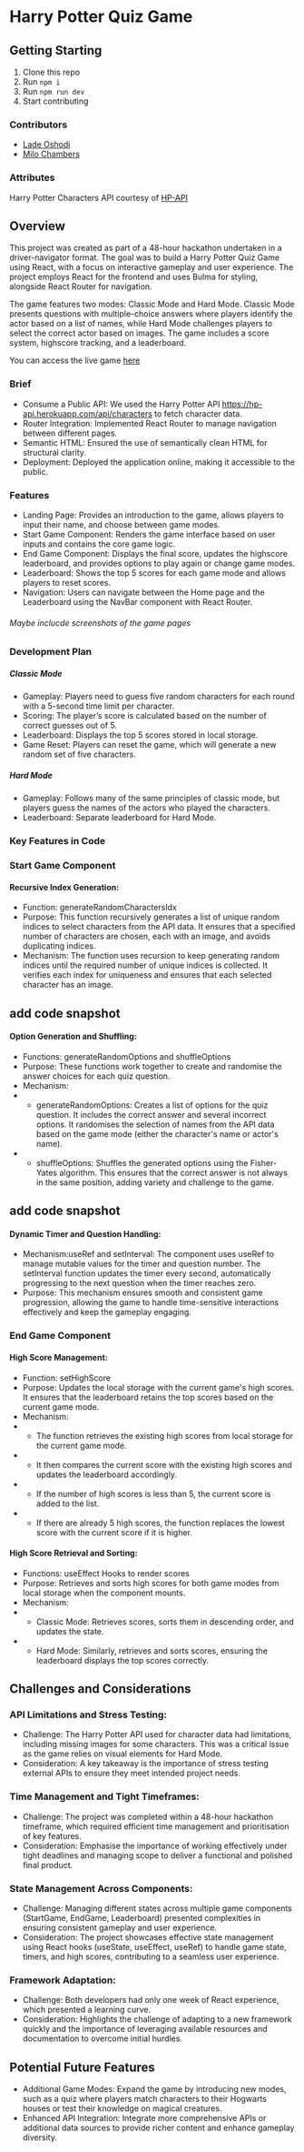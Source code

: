 # Harry Potter Quiz Game

## Getting Starting

1. Clone this repo
2. Run `npm i`
3. Run `npm run dev`
4. Start contributing

### Contributors

- [Lade Oshodi](https://github.com/ladeoshodi)
- [Milo Chambers](https://github.com/milochambers96)

### Attributes

Harry Potter Characters API courtesy of [HP-API](https://hp-api.herokuapp.com/)

## Overview

This project was created as part of a 48-hour hackathon undertaken in a driver-navigator format. The goal was to build a Harry Potter Quiz Game using React, with a focus on interactive gameplay and user experience. The project employs React for the frontend and uses Bulma for styling, alongside React Router for navigation.

The game features two modes: Classic Mode and Hard Mode. Classic Mode presents questions with multiple-choice answers where players identify the actor based on a list of names, while Hard Mode challenges players to select the correct actor based on images. The game includes a score system, highscore tracking, and a leaderboard.

You can access the live game [here](https://harry-potter-quiz-game.netlify.app/)

### Brief

- Consume a Public API: We used the Harry Potter API https://hp-api.herokuapp.com/api/characters to fetch character data.
- Router Integration: Implemented React Router to manage navigation between different pages.
- Semantic HTML: Ensured the use of semantically clean HTML for structural clarity.
- Deployment: Deployed the application online, making it accessible to the public.

### Features

- Landing Page: Provides an introduction to the game, allows players to input their name, and choose between game modes.
- Start Game Component: Renders the game interface based on user inputs and contains the core game logic.
- End Game Component: Displays the final score, updates the highscore leaderboard, and provides options to play again or change game modes.
- Leaderboard: Shows the top 5 scores for each game mode and allows players to reset scores.
- Navigation: Users can navigate between the Home page and the Leaderboard using the NavBar component with React Router.

###### Maybe inclucde screenshots of the game pages

### Development Plan

##### Classic Mode

- Gameplay: Players need to guess five random characters for each round with a 5-second time limit per character.
- Scoring: The player’s score is calculated based on the number of correct guesses out of 5.
- Leaderboard: Displays the top 5 scores stored in local storage.
- Game Reset: Players can reset the game, which will generate a new random set of five characters.

##### Hard Mode

- Gameplay: Follows many of the same principles of classic mode, but players guess the names of the actors who played the characters.
- Leaderboard: Separate leaderboard for Hard Mode.

### Key Features in Code

### Start Game Component

#### Recursive Index Generation:

- Function: generateRandomCharactersIdx
- Purpose: This function recursively generates a list of unique random indices to select characters from the API data. It ensures that a specified number of characters are chosen, each with an image, and avoids duplicating indices.
- Mechanism: The function uses recursion to keep generating random indices until the required number of unique indices is collected. It verifies each index for uniqueness and ensures that each selected character has an image.

## add code snapshot

#### Option Generation and Shuffling:

- Functions: generateRandomOptions and shuffleOptions
- Purpose: These functions work together to create and randomise the answer choices for each quiz question.
- Mechanism:
- - generateRandomOptions: Creates a list of options for the quiz question. It includes the correct answer and several incorrect options. It randomises the selection of names from the API data based on the game mode (either the character's name or actor's name).
- - shuffleOptions: Shuffles the generated options using the Fisher-Yates algorithm. This ensures that the correct answer is not always in the same position, adding variety and challenge to the game.

## add code snapshot

#### Dynamic Timer and Question Handling:

- Mechanism:useRef and setInterval: The component uses useRef to manage mutable values for the timer and question number. The setInterval function updates the timer every second, automatically progressing to the next question when the timer reaches zero.
- Purpose: This mechanism ensures smooth and consistent game progression, allowing the game to handle time-sensitive interactions effectively and keep the gameplay engaging.

### End Game Component

#### High Score Management:

- Function: setHighScore
- Purpose: Updates the local storage with the current game's high scores. It ensures that the leaderboard retains the top scores based on the current game mode.
- Mechanism:
- - The function retrieves the existing high scores from local storage for the current game mode.
- - It then compares the current score with the existing high scores and updates the leaderboard accordingly.
- - If the number of high scores is less than 5, the current score is added to the list.
- - If there are already 5 high scores, the function replaces the lowest score with the current score if it is higher.

#### High Score Retrieval and Sorting:

- Functions: useEffect Hooks to render scores
- Purpose: Retrieves and sorts high scores for both game modes from local storage when the component mounts.
- Mechanism:
- - Classic Mode: Retrieves scores, sorts them in descending order, and updates the state.
- - Hard Mode: Similarly, retrieves and sorts scores, ensuring the leaderboard displays the top scores correctly.

## Challenges and Considerations

### API Limitations and Stress Testing:

- Challenge: The Harry Potter API used for character data had limitations, including missing images for some characters. This was a critical issue as the game relies on visual elements for Hard Mode.
- Consideration: A key takeaway is the importance of stress testing external APIs to ensure they meet intended project needs.

### Time Management and Tight Timeframes:

- Challenge: The project was completed within a 48-hour hackathon timeframe, which required efficient time management and prioritisation of key features.
- Consideration: Emphasise the importance of working effectively under tight deadlines and managing scope to deliver a functional and polished final product.

### State Management Across Components:

- Challenge: Managing different states across multiple game components (StartGame, EndGame, Leaderboard) presented complexities in ensuring consistent gameplay and user experience.
- Consideration: The project showcases effective state management using React hooks (useState, useEffect, useRef) to handle game state, timers, and high scores, contributing to a seamless user experience.

### Framework Adaptation:

- Challenge: Both developers had only one week of React experience, which presented a learning curve.
- Consideration: Highlights the challenge of adapting to a new framework quickly and the importance of leveraging available resources and documentation to overcome initial hurdles.

## Potential Future Features

- Additional Game Modes: Expand the game by introducing new modes, such as a quiz where players match characters to their Hogwarts houses or test their knowledge on magical creatures.
- Enhanced API Integration: Integrate more comprehensive APIs or additional data sources to provide richer content and enhance gameplay diversity.
